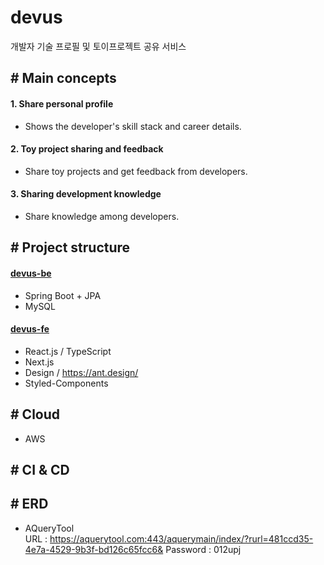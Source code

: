 # devus
개발자 기술 프로필 및 토이프로젝트  공유 서비스

## \# Main concepts

#### 1. Share personal profile
- Shows the developer's skill stack and career details.

#### 2. Toy project sharing and feedback
- Share toy projects and get feedback from developers.

#### 3. Sharing development knowledge
- Share knowledge among developers.

## \# Project structure
#### [devus-be]()
- Spring Boot + JPA
- MySQL

#### [devus-fe]()
- React.js / TypeScript
- Next.js
- Design / https://ant.design/
- Styled-Components

## \# Cloud
- AWS

## \# CI & CD

## \# ERD
- AQueryTool  
  URL : https://aquerytool.com:443/aquerymain/index/?rurl=481ccd35-4e7a-4529-9b3f-bd126c65fcc6&
  Password : 012upj
